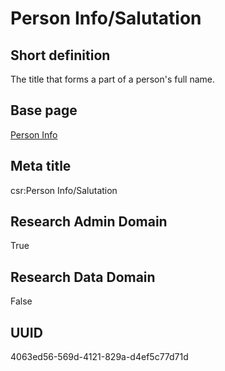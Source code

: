 # Person Info/Salutation
## Short definition
The title that forms a part of a person's full name.
## Base page
[Person Info](../../Objects/Person%20Info.md)
## Meta title
csr:Person Info/Salutation
## Research Admin Domain
True
## Research Data Domain
False
## UUID
4063ed56-569d-4121-829a-d4ef5c77d71d
